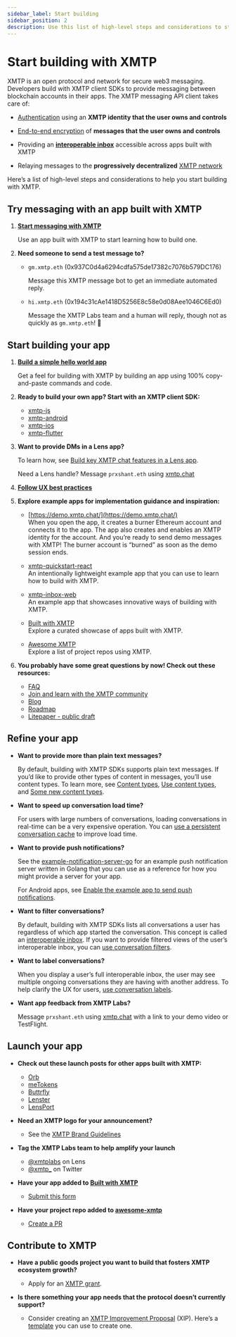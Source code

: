 ```yaml
---
sidebar_label: Start building
sidebar_position: 2
description: Use this list of high-level steps and considerations to start building with XMTP.
---
```


# Start building with XMTP

XMTP is an open protocol and network for secure web3 messaging. Developers build with XMTP client SDKs to provide messaging between blockchain accounts in their apps. The XMTP messaging API client takes care of:

- [Authentication](account-signatures) using an **XMTP identity that the user owns and controls**

- [End-to-end encryption](invitation-and-message-encryption) of **messages that the user owns and controls**

- Providing an **[interoperable inbox](interoperable-inbox)** accessible across apps built with XMTP

- Relaying messages to the **progressively decentralized** [XMTP network](architectural-overview#network-layer)

Here’s a list of high-level steps and considerations to help you start building with XMTP.


## Try messaging with an app built with XMTP

1. [**Start messaging with XMTP**](/docs/client-sdk/javascript/tutorials/start-messaging)
    
    Use an app built with XMTP to start learning how to build one.
    
2. **Need someone to send a test message to?**
    - `gm.xmtp.eth` (0x937C0d4a6294cdfa575de17382c7076b579DC176)  
    
        Message this XMTP message bot to get an immediate automated reply. 
        
    - `hi.xmtp.eth` (0x194c31cAe1418D5256E8c58e0d08Aee1046C6Ed0)  
    
        Message the XMTP Labs team and a human will reply, though not as quickly as `gm.xmtp.eth`! 🤖
        

## Start building your app

1. [**Build a simple hello world app**](/docs/client-sdk/javascript/tutorials/build-an-xmtp-hello-world-app)
    
    Get a feel for building with XMTP by building an app using 100% copy-and-paste commands and code.
    
2. **Ready to build your own app? Start with an XMTP client SDK:**

    - [xmtp-js](https://github.com/xmtp/xmtp-js)
    - [xmtp-android](https://github.com/xmtp/xmtp-android)
    - [xmtp-ios](https://github.com/xmtp/xmtp-ios)
    - [xmtp-flutter](https://github.com/xmtp/xmtp-flutter)

3. **Want to provide DMs in a Lens app?**

    To learn how, see [Build key XMTP chat features in a Lens app](/docs/client-sdk/javascript/tutorials/build-key-xmtp-chat-features-in-a-lens-app).
    
    Need a Lens handle? Message `prxshant.eth` using [xmtp.chat](https://xmtp.chat/)
    
4. [**Follow UX best practices**](ux-best-practices)

5. **Explore example apps for implementation guidance and inspiration:**

    - [https://demo.xmtp.chat/](https://demo.xmtp.chat/)  
    When you open the app, it creates a burner Ethereum account and connects it to the app. The app also creates and enables an XMTP identity for the account. And you’re ready to send demo messages with XMTP! The burner account is “burned” as soon as the demo session ends.
        
    - [xmtp-quickstart-react](https://github.com/xmtp/xmtp-quickstart-react)  
    An intentionally lightweight example app that you can use to learn how to build with XMTP.
        
    - [xmtp-inbox-web](https://github.com/xmtp-labs/xmtp-inbox-web)  
    An example app that showcases innovative ways of building with XMTP.
        
    - [Built with XMTP](/built-with-xmtp/)  
    Explore a curated showcase of apps built with XMTP.
        
    - [Awesome XMTP](https://github.com/xmtp/awesome-xmtp)  
    Explore a list of project repos using XMTP.
        
6. **You probably have some great questions by now! Check out these resources:**

    - [FAQ](faq)
    - [Join and learn with the XMTP community](/community)
    - [Blog](/blog)
    - [Roadmap](/vision/roadmap)
    - [Litepaper - public draft](/vision/litepaper)


## Refine your app

- **Want to provide more than plain text messages?**  

  By default, building with XMTP SDKs supports plain text messages. If you’d like to provide other types of content in messages, you’ll use content types. To learn more, see [Content types](content-types), [Use content types](/docs/client-sdk/javascript/tutorials/use-content-types), and [Some new content types](/blog/attachments-and-remote-attachments).
    
- **Want to speed up conversation load time?**  

  For users with large numbers of conversations, loading conversations in real-time can be a very expensive operation. You can [use a persistent conversation cache](/docs/client-sdk/javascript/tutorials/use-a-persistent-conversation-cache) to improve load time.
    
- **Want to provide push notifications?**  

  See the [example-notification-server-go](https://github.com/xmtp/example-notification-server-go) for an example push notification server written in Golang that you can use as a reference for how you might provide a server for your app.  

    For Android apps, see [Enable the example app to send push notifications](https://github.com/xmtp/xmtp-android/blob/main/library/src/main/java/org/xmtp/android/library/push/README.md).
    
- **Want to filter conversations?**  

  By default, building with XMTP SDKs lists all conversations a user has regardless of which app started the conversation. This concept is called an [interoperable inbox](interoperable-inbox). If you want to provide filtered views of the user’s interoperable inbox, you can [use conversation filters](/docs/client-sdk/javascript/tutorials/filter-conversations).
    
- **Want to label conversations?**  

  When you display a user’s full interoperable inbox, the user may see multiple ongoing conversations they are having with another address. To help clarify the UX for users, [use conversation labels](/docs/client-sdk/javascript/tutorials/label-conversations).
    
- **Want app feedback from XMTP Labs?**  

  Message `prxshant.eth` using [xmtp.chat](https://xmtp.chat/) with a link to your demo video or TestFlight.


## Launch your app

- **Check out these launch posts for other apps built with XMTP:**

    - [Orb](https://twitter.com/orbapp_/status/1618659601154715649?s=20)
    - [meTokens](https://twitter.com/meTokens/status/1597983759462436870?s=20&t=wHy9mBrNR5ri146CbhCMUw)
    - [Buttrfly](https://twitter.com/0xMoe_/status/1603126849852563456?s=20&t=wHy9mBrNR5ri146CbhCMUw)
    - [Lenster](https://twitter.com/lensterxyz/status/1588203593257009152?s=20&t=wHy9mBrNR5ri146CbhCMUw)
    - [LensPort](https://twitter.com/lensport_io/status/1602370688139939841?s=20&t=wHy9mBrNR5ri146CbhCMUw)

- **Need an XMTP logo for your announcement?**  

  - See the [XMTP Brand Guidelines](https://github.com/xmtp/brand)
    
- **Tag the XMTP Labs team to help amplify your launch**

  - [@xmtplabs](https://lenster.xyz/u/xmtplabs) on Lens
  - [@xmtp_](https://twitter.com/xmtp_) on Twitter
    
- **Have your app added to [Built with XMTP](https://xmtp.org/built-with-xmtp)**  

  - [Submit this form](https://forms.gle/p1VgVtkoGfHXANXt5)
    
- **Have your project repo added to [awesome-xmtp](https://github.com/xmtp/awesome-xmtp)**  

  - [Create a PR](https://github.com/xmtp/awesome-xmtp)
    

## Contribute to XMTP

- **Have a public goods project you want to build that fosters XMTP ecosystem growth?**  

  - Apply for an [XMTP grant](/grants).
    
- **Is there something your app needs that the protocol doesn’t currently support?**  

  - Consider creating an [XMTP Improvement Proposal](https://github.com/xmtp/XIPs/blob/ae6fc638332f57f918d82a096f69b1e79df0bd0a/XIPs/xip-0-purpose-process.md) (XIP). Here’s a [template](https://github.com/xmtp/XIPs/blob/main/xip-template.md) you can use to create one.
